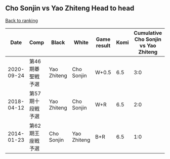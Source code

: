 ## Cho Sonjin vs Yao Zhiteng Head to head

[Back to ranking](../../index.md)




| **Date** | **Comp** | **Black** | **White** | **Game result** | **Komi** | **Cumulative Cho Sonjin vs Yao Zhiteng** | **Cho Sonjin streak** | **Yao Zhiteng streak** | 
| --- | --- | --- | --- | --- | --- | --- | --- | --- |
| 2020-09-24 | 第46期碁聖戦予選 | Yao Zhiteng | Cho Sonjin | W+0.5 | 6.5 | 3:0 | 3 | 0 | 
| 2018-04-12 | 第57期十段戦予選 | Yao Zhiteng | Cho Sonjin | W+R | 6.5 | 2:0 | 2 | 0 | 
| 2014-01-23 | 第62期王座戦予選 | Cho Sonjin | Yao Zhiteng | B+R | 6.5 | 1:0 | 1 | 0 |




